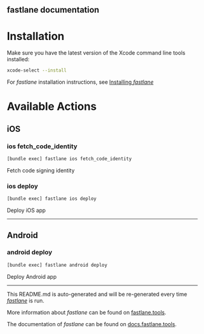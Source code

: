 fastlane documentation
----

# Installation

Make sure you have the latest version of the Xcode command line tools installed:

```sh
xcode-select --install
```

For _fastlane_ installation instructions, see [Installing _fastlane_](https://docs.fastlane.tools/#installing-fastlane)

# Available Actions

## iOS

### ios fetch_code_identity

```sh
[bundle exec] fastlane ios fetch_code_identity
```

Fetch code signing identity

### ios deploy

```sh
[bundle exec] fastlane ios deploy
```

Deploy iOS app

----


## Android

### android deploy

```sh
[bundle exec] fastlane android deploy
```

Deploy Android app

----

This README.md is auto-generated and will be re-generated every time [_fastlane_](https://fastlane.tools) is run.

More information about _fastlane_ can be found on [fastlane.tools](https://fastlane.tools).

The documentation of _fastlane_ can be found on [docs.fastlane.tools](https://docs.fastlane.tools).
